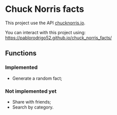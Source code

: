 # Chuck Norris facts

This project use the API [chucknorris.io](https://api.chucknorris.io/#!).

You can interact with this project using: https://pablorodrigo52.github.io/chuck_norris_facts/

## Functions

### Implemented
- Generate a random fact;

### Not implemented yet
- Share with friends;
- Search by category.